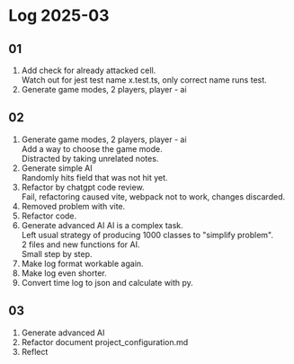 # Log 2025-03

## 01

1. Add check for already attacked cell.  
   Watch out for jest test name x.test.ts, only correct name runs test.  
2. Generate game modes, 2 players, player - ai

## 02

1. Generate game modes, 2 players, player - ai  
   Add a way to choose the game mode.  
   Distracted by taking unrelated notes.
2. Generate simple AI  
   Randomly hits field that was not hit yet.
3. Refactor by chatgpt code review.  
   Fail, refactoring caused vite, webpack not to work, changes discarded.
4. Removed problem with vite.
5. Refactor code.
6. Generate advanced AI
   AI is a complex task.  
   Left usual strategy of producing 1000 classes to "simplify problem".  
   2 files and new functions for AI.  
   Small step by step.
7. Make log format workable again.
8. Make log even shorter.
9. Convert time log to json and calculate with py.

## 03

1. Generate advanced AI
2. Refactor document project_configuration.md
3. Reflect
